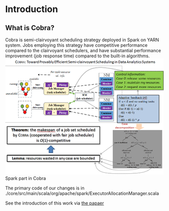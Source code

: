 Introduction
===
What is Cobra?
---
Cobra is semi-clairvoyant scheduling strategy deployed in Spark on YARN system. Jobs employing this strategy have competitive performance compared to the clairvoyant schedulers, and have substantial performance improvement (job response time) compared to the built-in algorithms.
![image](https://github.com/DislabNJU/Spark/blob/branch-2.0/oneslide.png)
Spark part in Cobra

The primary code of our changes is in ./core/src/main/scala/org/apache/spark/ExecutorAllocationManager.scala 

See the introduction of this work via [the papaer](https://github.com/DislabNJU/Spark/blob/branch-2.0/INFOCOM%20final%20version.pdf)

